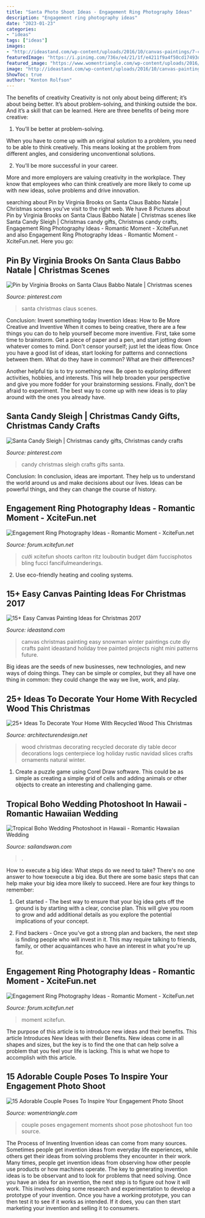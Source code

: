 ```yaml
---
title: "Santa Photo Shoot Ideas - Engagement Ring Photography Ideas"
description: "Engagement ring photography ideas"
date: "2023-01-23"
categories:
- "ideas"
tags: ["ideas"]
images:
- "http://ideastand.com/wp-content/uploads/2016/10/canvas-paintings/7-canvas-paintings-for-christmas.jpg"
featuredImage: "https://i.pinimg.com/736x/e4/21/1f/e4211f9a4f50cd17493df24804e27551--candy-sleigh-christmas-ideas.jpg"
featured_image: "https://www.womentriangle.com/wp-content/uploads/2016/07/chilling-moments.jpg"
image: "http://ideastand.com/wp-content/uploads/2016/10/canvas-paintings/7-canvas-paintings-for-christmas.jpg"
ShowToc: true
author: "Kenton Rolfson"
---
```



The benefits of creativity
Creativity is not only about being different; it’s about being better. It’s about problem-solving, and thinking outside the box. And it’s a skill that can be learned. Here are three benefits of being more creative:
1. You’ll be better at problem-solving.

When you have to come up with an original solution to a problem, you need to be able to think creatively. This means looking at the problem from different angles, and considering unconventional solutions.

2. You’ll be more successful in your career.

More and more employers are valuing creativity in the workplace. They know that employees who can think creatively are more likely to come up with new ideas, solve problems and drive innovation.

	

		
searching about Pin by Virginia Brooks on Santa Claus ️Babbo Natale | Christmas scenes you've visit to the right web. We have 8 Pictures about Pin by Virginia Brooks on Santa Claus ️Babbo Natale | Christmas scenes like Santa Candy Sleigh | Christmas candy gifts, Christmas candy crafts, Engagement Ring Photography Ideas - Romantic Moment - XciteFun.net and also Engagement Ring Photography Ideas - Romantic Moment - XciteFun.net. Here you go:
		
    
## Pin By Virginia Brooks On Santa Claus ️Babbo Natale | Christmas Scenes

<img loading=lazy src="https://i.pinimg.com/736x/e9/f2/9b/e9f29bde4b5493703e690a82fff99188.jpg" onerror="this.onerror=null;this.src='https://tse1.mm.bing.net/th?id=OIP.4H99fkD3fK_wBWRZy9xVPAHaKU&amp;pid=15.1';" alt="Pin by Virginia Brooks on Santa Claus ️Babbo Natale | Christmas scenes">

_Source: pinterest.com_

>santa christmas claus scenes. 

	

Conclusion: Invent something today
Invention Ideas: How to Be More Creative and Inventive
When it comes to being creative, there are a few things you can do to help yourself become more inventive. First, take some time to brainstorm. Get a piece of paper and a pen, and start jotting down whatever comes to mind. Don't censor yourself; just let the ideas flow. Once you have a good list of ideas, start looking for patterns and connections between them. What do they have in common? What are their differences?

Another helpful tip is to try something new. Be open to exploring different activities, hobbies, and interests. This will help broaden your perspective and give you more fodder for your brainstorming sessions. Finally, don't be afraid to experiment. The best way to come up with new ideas is to play around with the ones you already have.

    
## Santa Candy Sleigh | Christmas Candy Gifts, Christmas Candy Crafts

<img loading=lazy src="https://i.pinimg.com/736x/e4/21/1f/e4211f9a4f50cd17493df24804e27551--candy-sleigh-christmas-ideas.jpg" onerror="this.onerror=null;this.src='https://tse2.mm.bing.net/th?id=OIP.pgFfZwUUgChf8m2p2GC5kgHaMT&amp;pid=15.1';" alt="Santa Candy Sleigh | Christmas candy gifts, Christmas candy crafts">

_Source: pinterest.com_

>candy christmas sleigh crafts gifts santa. 

	

Conclusion:
In conclusion, ideas are important. They help us to understand the world around us and make decisions about our lives. Ideas can be powerful things, and they can change the course of history.

    
## Engagement Ring Photography Ideas - Romantic Moment - XciteFun.net

<img loading=lazy src="https://img.xcitefun.net/users/2014/11/365318,xcitefun-ring-photography-6.jpg" onerror="this.onerror=null;this.src='https://tse4.mm.bing.net/th?id=OIP.1X5DjCTz2k7coOz0O0gcwQHaLH&amp;pid=15.1';" alt="Engagement Ring Photography Ideas - Romantic Moment - XciteFun.net">

_Source: forum.xcitefun.net_

>cưới xcitefun shoots carlton ritz louboutin budget đám fuccisphotos bling fucci fancifulmeanderings. 

	

2. Use eco-friendly heating and cooling systems.

    
## 15+ Easy Canvas Painting Ideas For Christmas 2017

<img loading=lazy src="http://ideastand.com/wp-content/uploads/2016/10/canvas-paintings/7-canvas-paintings-for-christmas.jpg" onerror="this.onerror=null;this.src='https://tse4.mm.bing.net/th?id=OIP.014YoQQdr6UOKXLPz16hLgHaNq&amp;pid=15.1';" alt="15+ Easy Canvas Painting Ideas for Christmas 2017">

_Source: ideastand.com_

>canvas christmas painting easy snowman winter paintings cute diy crafts paint ideastand holiday tree painted projects night mini patterns future. 

	

Big ideas are the seeds of new businesses, new technologies, and new ways of doing things. They can be simple or complex, but they all have one thing in common: they could change the way we live, work, and play.

    
## 25+ Ideas To Decorate Your Home With Recycled Wood This Christmas

<img loading=lazy src="http://cdn.architecturendesign.net/wp-content/uploads/2015/12/AD-Ideas-To-Decorate-Your-Home-With-Recycled-Wood-This-04.jpg" onerror="this.onerror=null;this.src='https://tse1.mm.bing.net/th?id=OIP.bVFCADoZb3W-nALoUdO4OwHaLK&amp;pid=15.1';" alt="25+ Ideas To Decorate Your Home With Recycled Wood This Christmas">

_Source: architecturendesign.net_

>wood christmas decorating recycled decorate diy table decor decorations logs centerpiece log holiday rustic navidad slices crafts ornaments natural winter. 

	

1. Create a puzzle game using Corel Draw software. This could be as simple as creating a simple grid of cells and adding animals or other objects to create an interesting and challenging game. 

    
## Tropical Boho Wedding Photoshoot In Hawaii - Romantic Hawaiian Wedding

<img loading=lazy src="http://www.sailandswan.com/wp-content/uploads/2018/07/718323_boho-tropicana-inspired-bridal-shoot-683x1024.jpg" onerror="this.onerror=null;this.src='https://tse4.mm.bing.net/th?id=OIP.iERlRJAIWqawtkJea_5y-gHaLG&amp;pid=15.1';" alt="Tropical Boho Wedding Photoshoot in Hawaii - Romantic Hawaiian Wedding">

_Source: sailandswan.com_

>. 

	

How to execute a big idea: What steps do we need to take?
There's no one answer to how toexecute a big idea. But there are some basic steps that can help make your big idea more likely to succeed. Here are four key things to remember: 
1. Get started - The best way to ensure that your big idea gets off the ground is by starting with a clear, concise plan. This will give you room to grow and add additional details as you explore the potential implications of your concept. 

2. Find backers - Once you've got a strong plan and backers, the next step is finding people who will invest in it. This may require talking to friends, family, or other acquaintances who have an interest in what you're up for.

    
## Engagement Ring Photography Ideas - Romantic Moment - XciteFun.net

<img loading=lazy src="https://img.xcitefun.net/users/2014/11/365321,xcitefun-ring-photography-3.jpg" onerror="this.onerror=null;this.src='https://tse4.mm.bing.net/th?id=OIP.WnXJNfZOx4kGSDrNUtsumwHaJ6&amp;pid=15.1';" alt="Engagement Ring Photography Ideas - Romantic Moment - XciteFun.net">

_Source: forum.xcitefun.net_

>moment xcitefun. 

	

The purpose of this article is to introduce new ideas and their benefits.
This article Introduces New Ideas with their Benefits. New ideas come in all shapes and sizes, but the key is to find the one that can help solve a problem that you feel your life is lacking. This is what we hope to accomplish with this article.

    
## 15 Adorable Couple Poses To Inspire Your Engagement Photo Shoot

<img loading=lazy src="https://www.womentriangle.com/wp-content/uploads/2016/07/chilling-moments.jpg" onerror="this.onerror=null;this.src='https://tse2.mm.bing.net/th?id=OIP.KA-NfKEm_FX8jFpSRKJGJgHaLH&amp;pid=15.1';" alt="15 Adorable Couple Poses To Inspire Your Engagement Photo Shoot">

_Source: womentriangle.com_

>couple poses engagement moments shoot pose photoshoot fun too source. 

	

The Process of Inventing
Invention ideas can come from many sources. Sometimes people get invention ideas from everyday life experiences, while others get their ideas from solving problems they encounter in their work. Many times, people get invention ideas from observing how other people use products or how machines operate. The key to generating invention ideas is to be observant and to look for problems that need solving.
Once you have an idea for an invention, the next step is to figure out how it will work. This involves doing some research and experimentation to develop a prototype of your invention. Once you have a working prototype, you can then test it to see if it works as intended. If it does, you can then start marketing your invention and selling it to consumers.

